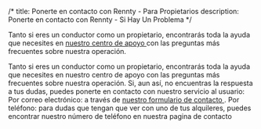 /*title: Ponerte en contacto con Rennty - Para Propietariosdescription: Ponerte en contacto con Rennty - Si Hay Un Problema*/Tanto si eres un conductor como un propietario, encontrarás toda la ayuda que necesites en [nuestro centro de apoyo ](/raneto/es)con las preguntas más frecuentes sobre nuestra operación.Tanto si eres un conductor como un propietario, encontrarás toda la ayuda que necesites en nuestro centro de apoyo con las preguntas más frecuentes sobre nuestra operación.Si, aun así, no encuentras la respuesta a tus dudas, puedes ponerte en contacto con nuestro servicio al usuario: Por correo electrónico: a través de [nuestro formulario de contacto ](/es/contact). Por teléfono: para dudas que tengan que ver con uno de tus alquileres, puedes encontrar nuestro número de teléfono en nuestra pagina de contacto